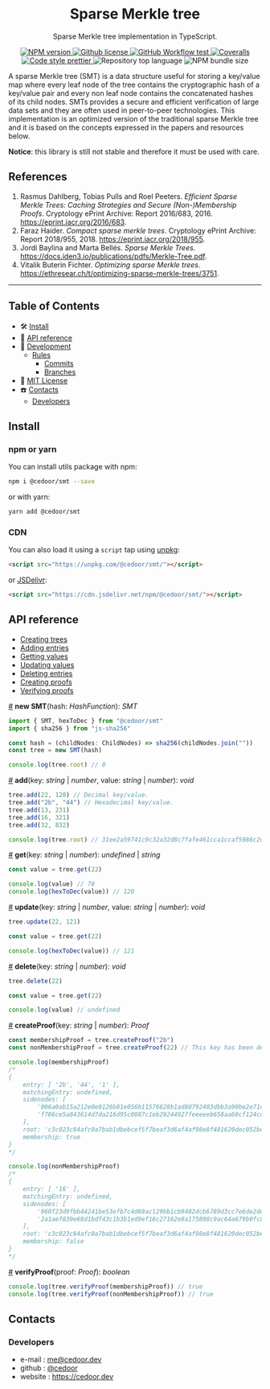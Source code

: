 <p align="center">
    <h1 align="center">
        Sparse Merkle tree
    </h1>
    <p align="center">Sparse Merkle tree implementation in TypeScript.</p>
</p>

<p align="center">
    <a href="https://www.npmjs.com/package/@cedoor/smt" target="_blank">
        <img alt="NPM version" src="https://img.shields.io/npm/v/@cedoor/smt?style=flat-square">
    </a>
    <a href="https://github.com/cedoor/sparse-merkle-tree/blob/master/LICENSE" target="_blank">
        <img alt="Github license" src="https://img.shields.io/github/license/cedoor/sparse-merkle-tree.svg?style=flat-square">
    </a>
    <a href="https://github.com/cedoor/sparse-merkle-tree/actions?query=workflow%3Atest" target="_blank">
        <img alt="GitHub Workflow test" src="https://img.shields.io/github/workflow/status/cedoor/sparse-merkle-tree/test?label=test&style=flat-square&logo=github">
    </a>
    <a href='https://coveralls.io/github/cedoor/sparse-merkle-tree?branch=main' target="_blank">
        <img alt="Coveralls" src="https://img.shields.io/coveralls/github/cedoor/sparse-merkle-tree/main?style=flat-square&logo=coveralls">
    </a>
    <a href="https://prettier.io/" target="_blank">
        <img alt="Code style prettier" src="https://img.shields.io/badge/code%20style-prettier-f8bc45?style=flat-square&logo=prettier">
    </a>
    <img alt="Repository top language" src="https://img.shields.io/github/languages/top/cedoor/network-flow-algorithms?style=flat-square&logo=typescript">
    <img alt="NPM bundle size" src="https://img.shields.io/bundlephobia/min/@cedoor/smt?style=flat-square">
</p>


A sparse Merkle tree (SMT) is a data structure useful for storing a key/value map where every leaf node of the tree contains the cryptographic hash of a key/value pair and every non leaf node contains the concatenated hashes of its child nodes. SMTs provides a secure and efficient verification of large data sets and they are often used in peer-to-peer technologies. This implementation is an optimized version of the traditional sparse Merkle tree and it is based on the concepts expressed in the papers and resources below.

**Notice**: this library is still not stable and therefore it must be used with care.

## References

1. Rasmus Dahlberg, Tobias Pulls and Roel Peeters. *Efficient Sparse Merkle Trees: Caching Strategies and Secure (Non-)Membership Proofs*. Cryptology ePrint Archive: Report 2016/683, 2016. https://eprint.iacr.org/2016/683.
2. Faraz Haider. *Compact sparse merkle trees*. Cryptology ePrint Archive: Report 2018/955, 2018. https://eprint.iacr.org/2018/955.
3. Jordi Baylina and Marta Bellés. *Sparse Merkle Trees*. https://docs.iden3.io/publications/pdfs/Merkle-Tree.pdf.
4. Vitalik Buterin Fichter. *Optimizing sparse Merkle trees*. https://ethresear.ch/t/optimizing-sparse-merkle-trees/3751.

---

## Table of Contents

-   🛠 [Install](#install)
-   📜 [API reference](#api-reference)
-   🔬 [Development](#development)
    -   [Rules](#scroll-rules)
        -   [Commits](https://github.com/cedoor/cedoor/tree/main/git#commits-rules)
        -   [Branches](https://github.com/cedoor/cedoor/tree/main/git#branch-rules)
-   🧾 [MIT License](https://github.com/cedoor/sparse-merkle-tree/blob/master/LICENSE)
-   ☎️ [Contacts](#contacts)
    -   [Developers](#developers)

## Install

### npm or yarn

You can install utils package with npm:

```bash
npm i @cedoor/smt --save
```

or with yarn:

```bash
yarn add @cedoor/smt
```

### CDN

You can also load it using a `script` tap using [unpkg](https://unpkg.com/):

```html
<script src="https://unpkg.com/@cedoor/smt/"></script>
```

or [JSDelivr](https://www.jsdelivr.com/):

```html
<script src="https://cdn.jsdelivr.net/npm/@cedoor/smt/"></script>
```

## API reference

* [Creating trees](#smt-new)
* [Adding entries](#smt-add)
* [Getting values](#smt-get)
* [Updating values](#smt-update)
* [Deleting entries](#smt-delete)
* [Creating proofs](#smt-create-proof)
* [Verifying proofs](#smt-verify-proof)

<a name="smt-new" href="#smt-new">#</a> **new SMT**(hash: *HashFunction*): *SMT*

```typescript
import { SMT, hexToDec } from "@cedoor/smt"
import { sha256 } from "js-sha256"

const hash = (childNodes: ChildNodes) => sha256(childNodes.join(""))
const tree = new SMT(hash)

console.log(tree.root) // 0
```

<a name="smt-add" href="#smt-add">#</a> **add**(key: *string* | *number*, value: *string* | *number*): *void*

```typescript
tree.add(22, 120) // Decimal key/value.
tree.add("2b", "44") // Hexadecimal key/value.
tree.add(13, 231)
tree.add(16, 321)
tree.add(32, 832)

console.log(tree.root) // 31ee2a59741c9c32a32d8c7fafe461cca1ccaf5986c2d592586e3e6482a48645  
```

<a name="smt-get" href="#smt-get">#</a> **get**(key: *string* | *number*): *undefined* | *string*

```typescript
const value = tree.get(22)

console.log(value) // 78
console.log(hexToDec(value)) // 120
```

<a name="smt-update" href="#smt-update">#</a> **update**(key: *string* | *number*, value: *string* | *number*): *void*

```typescript
tree.update(22, 121)

const value = tree.get(22)

console.log(hexToDec(value)) // 121
```

<a name="smt-delete" href="#smt-delete">#</a> **delete**(key: *string* | *number*): *void*

```typescript
tree.delete(22)

const value = tree.get(22)

console.log(value) // undefined
```

<a name="smt-create-proof" href="#smt-create-proof">#</a> **createProof**(key: *string* | *number*): *Proof*

```typescript
const membershipProof = tree.createProof("2b")
const nonMembershipProof = tree.createProof(22) // This key has been deleted.

console.log(membershipProof)
/*
{
    entry: [ '2b', '44', '1' ],
    matchingEntry: undefined,
    sidenodes: [
        '006a0ab15a212e0e0126b81e056b11576628b1ad80792403dbb3a90be2e71d64',
        'f786ce5a843614d7da216d95c0087c1eb29244927feeeeeb658aa60cf124cd5e'
    ],
    root: 'c3c023c84afc0a7bab1dbebcef5f7beaf3d6af4af98e8f481620dec052be7d0d',
    membership: true
}
*/

console.log(nonMembershipProof)
/*
{
    entry: [ '16' ],
    matchingEntry: undefined,
    sidenodes: [
        '960f23d9fbb44241be53efb7c4d69ac129bb1cb9482dcb6789d3cc7e6de2de2b',
        '2a1aef839e68d1bdf43c1b3b1ed9ef16c27162e8a175898c9ac64a679b0fc825'
    ],
    root: 'c3c023c84afc0a7bab1dbebcef5f7beaf3d6af4af98e8f481620dec052be7d0d',
    membership: false
}
*/
```

<a name="smt-verify-proof" href="#smt-verify-proof">#</a> **verifyProof**(proof: *Proof*): *boolean*


```typescript
console.log(tree.verifyProof(membershipProof)) // true
console.log(tree.verifyProof(nonMembershipProof)) // true
```

## Contacts

### Developers

-   e-mail : me@cedoor.dev
-   github : [@cedoor](https://github.com/cedoor)
-   website : https://cedoor.dev
